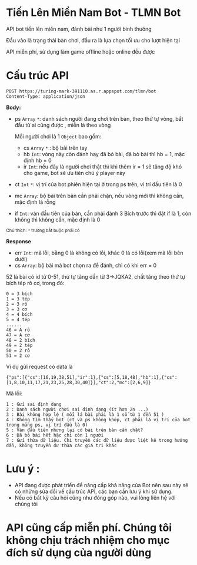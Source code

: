 # Tiến Lên Miền Nam Bot - TLMN Bot
API bot tiến lên miền nam, đánh bài như 1 người bình thường

Đầu vào là trạng thái bàn chơi, đầu ra là lựa chọn tối ưu cho lượt hiện tại

API miễn phí, sử dụng làm game offline hoặc online đều được
# Cấu trúc API
```
POST https://turing-mark-391110.as.r.appspot.com/tlmn/bot
Content-Type: application/json
```
**Body:**

- ps `Array` `*`: danh sách người đang chơi trên bàn, theo thứ tự vòng, bắt đầu từ ai cũng được , miễn là theo vòng
  
  Mỗi người chơi là 1 `Object` bao gồm:
  - cs `Array` `*` : bộ bài trên tay
  - hb `Int`: vòng này còn đánh hay đã bỏ bài, đã bỏ bài thì hb = 1, mặc định hb = 0
  - ir `Int`: nếu đây là người chơi thật thì khi thêm ir = 1 sẽ tăng độ khó cho game, bot sẽ ưu tiên chú ý player này
- ct `Int` `*`: vị trí của bot phiên hiện tại ở trong ps trên, vị trí đầu tiên là 0
- mc `Array`: bộ bài trên bàn cần phải chặn, nếu vòng mới thì không cần, mặc định là rỗng
- if `Int`: ván đầu tiên của bàn, cần phải đánh 3 Bích trước thì đặt if là 1, còn không thì không cần, mặc định là 0

<sub>Chú thích: 
  `*` trường bắt buộc phải có
</sub>

**Response**
- err `Int`: mã lỗi, bằng 0 là không có lỗi, khác 0 là có lỗi(xem mã lỗi bên dưới)
- cs `Array`: bộ bài mà bot chọn ra để đánh, chỉ có khi err = 0

52 lá bài có id từ 0-51, thứ tự tăng dần từ 3->JQKA2, chất tăng theo thứ tự bích tép rô cơ, trong đó:
```
0 = 3 bích
1 = 3 tép
2 = 3 rô
3 = 3 cơ
4 = 4 bích
5 = 4 tép
......
46 = A rô
47 = A cơ
48 = 2 bích
49 = 2 tép
50 = 2 rô
51 = 2 cơ
```
Ví dụ gửi request có data là
```
{"ps":[{"cs":[16,19,38,51],"ir":1},{"cs":[5,18,48],"hb":1},{"cs":[1,8,10,11,17,21,23,25,28,30,40]}],"ct":2,"mc":[2,6,9]}
```
Mã lỗi:
```
1 : Gửi sai định dạng
2 : Danh sách người chơi sai định dạng (ít hơn 2n ...)
3 : Bài không hợp lệ ( mỗi lá bài phải là 1 số từ 1 đến 51 )
4 : Không tìm thấy bot (ct và ps không khớp, ct phải là vị trí của bot trong mảng ps, vị trí đầu là 0)
5 : Ván đầu tiên nhưng lại có bài trên bàn cần chặt?
6 : Đã bỏ bài hết hặc chỉ còn 1 người
7 : Gửi thừa dữ liệu. Chỉ truyền các dữ liệu được liệt kê trong hướng dẫn, không truyền dư thừa các giá trị khác
```

# Lưu ý :
- API đang được phát triển để nâng cấp khả năng của Bot nên sau này sẽ có những sửa đổi về cấu trúc API, các bạn cần lưu ý khi sử dụng.
- Nếu có bất kỳ câu hỏi cũng như đóng góp nào, vui lòng liên hệ với chúng tôi

# API cũng cấp miễn phí. Chúng tôi không chịu trách nhiệm cho mục đích sử dụng của người dùng
